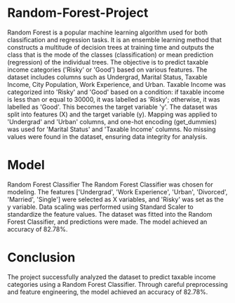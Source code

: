 # Random-Forest-Project
Random Forest is a popular machine learning algorithm used for both classification and regression tasks. It is an ensemble learning method that constructs a multitude of decision trees at training time and outputs the class that is the mode of the classes (classification) or mean prediction (regression) of the individual trees. The objective is to predict taxable income categories ('Risky' or 'Good') based on various features. The dataset includes columns such as Undergrad, Marital Status, Taxable Income, City Population, Work Experience, and Urban. Taxable Income was categorized into 'Risky' and 'Good' based on a condition: if taxable income is less than or equal to 30000, it was labelled as 'Risky'; otherwise, it was labelled as 'Good'. This becomes the target variable 'y'. The dataset was split into features (X) and the target variable (y). Mapping was applied to 'Undergrad' and 'Urban' columns, and one-hot encoding (get_dummies) was used for 'Marital Status' and 'Taxable Income' columns. No missing values were found in the dataset, ensuring data integrity for analysis.

# Model
Random Forest Classifier The Random Forest Classifier was chosen for modeling. The features ['Undergrad', 'Work Experience', 'Urban', 'Divorced', 'Married', 'Single'] were selected as X variables, and 'Risky' was set as the y variable. Data scaling was performed using Standard Scaler to standardize the feature values. The dataset was fitted into the Random Forest Classifier, and predictions were made. The model achieved an accuracy of 82.78%.

# Conclusion
The project successfully analyzed the dataset to predict taxable income categories using a Random Forest Classifier. Through careful preprocessing and feature engineering, the model achieved an accuracy of 82.78%.
